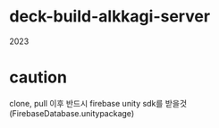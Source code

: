 # deck-build-alkkagi-server

2023

# caution

clone, pull 이후 반드시 firebase unity sdk를 받을것 (FirebaseDatabase.unitypackage)
